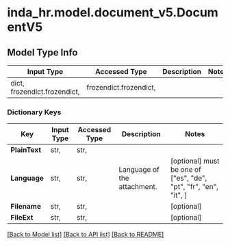 # inda_hr.model.document_v5.DocumentV5

## Model Type Info
Input Type | Accessed Type | Description | Notes
------------ | ------------- | ------------- | -------------
dict, frozendict.frozendict,  | frozendict.frozendict,  |  | 

### Dictionary Keys
Key | Input Type | Accessed Type | Description | Notes
------------ | ------------- | ------------- | ------------- | -------------
**PlainText** | str,  | str,  |  | 
**Language** | str,  | str,  | Language of the attachment. | [optional] must be one of ["es", "de", "pt", "fr", "en", "it", ] 
**Filename** | str,  | str,  |  | [optional] 
**FileExt** | str,  | str,  |  | [optional] 

[[Back to Model list]](../../README.md#documentation-for-models) [[Back to API list]](../../README.md#documentation-for-api-endpoints) [[Back to README]](../../README.md)

